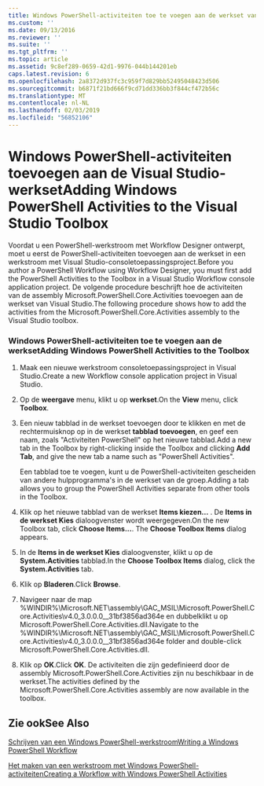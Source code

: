 ```yaml
---
title: Windows PowerShell-activiteiten toe te voegen aan de werkset van Visual Studio | Microsoft Docs
ms.custom: ''
ms.date: 09/13/2016
ms.reviewer: ''
ms.suite: ''
ms.tgt_pltfrm: ''
ms.topic: article
ms.assetid: 9c8ef289-0659-42d1-9976-044b144201eb
caps.latest.revision: 6
ms.openlocfilehash: 2a8372d937fc3c959f7d829bb52495048423d506
ms.sourcegitcommit: b6871f21bd666f9cd71dd336bb3f844cf472b56c
ms.translationtype: MT
ms.contentlocale: nl-NL
ms.lasthandoff: 02/03/2019
ms.locfileid: "56852106"
---
```

# <a name="adding-windows-powershell-activities-to-the-visual-studio-toolbox"></a><span data-ttu-id="2e67a-102">Windows PowerShell-activiteiten toevoegen aan de Visual Studio-werkset</span><span class="sxs-lookup"><span data-stu-id="2e67a-102">Adding Windows PowerShell Activities to the Visual Studio Toolbox</span></span>

<span data-ttu-id="2e67a-103">Voordat u een PowerShell-werkstroom met Workflow Designer ontwerpt, moet u eerst de PowerShell-activiteiten toevoegen aan de werkset in een werkstroom met Visual Studio-consoletoepassingsproject.</span><span class="sxs-lookup"><span data-stu-id="2e67a-103">Before you author a PowerShell Workflow using Workflow Designer, you must first add the PowerShell Activities to the Toolbox in a Visual Studio Workflow console application project.</span></span> <span data-ttu-id="2e67a-104">De volgende procedure beschrijft hoe de activiteiten van de assembly Microsoft.PowerShell.Core.Activities toevoegen aan de werkset van Visual Studio.</span><span class="sxs-lookup"><span data-stu-id="2e67a-104">The following procedure shows how to add the activities from the Microsoft.PowerShell.Core.Activities assembly to the Visual Studio toolbox.</span></span>

### <a name="adding-windows-powershell-activities-to-the-toolbox"></a><span data-ttu-id="2e67a-105">Windows PowerShell-activiteiten toe te voegen aan de werkset</span><span class="sxs-lookup"><span data-stu-id="2e67a-105">Adding Windows PowerShell Activities to the Toolbox</span></span>

1. <span data-ttu-id="2e67a-106">Maak een nieuwe werkstroom consoletoepassingsproject in Visual Studio.</span><span class="sxs-lookup"><span data-stu-id="2e67a-106">Create a new Workflow console application project in Visual Studio.</span></span>

2. <span data-ttu-id="2e67a-107">Op de **weergave** menu, klikt u op **werkset**.</span><span class="sxs-lookup"><span data-stu-id="2e67a-107">On the **View** menu, click **Toolbox**.</span></span>

3. <span data-ttu-id="2e67a-108">Een nieuw tabblad in de werkset toevoegen door te klikken en met de rechtermuisknop op in de werkset **tabblad toevoegen**, en geef een naam, zoals "Activiteiten PowerShell" op het nieuwe tabblad.</span><span class="sxs-lookup"><span data-stu-id="2e67a-108">Add a new tab in the Toolbox by right-clicking inside the Toolbox and clicking **Add Tab**, and give the new tab a name such as "PowerShell Activities".</span></span>

   <span data-ttu-id="2e67a-109">Een tabblad toe te voegen, kunt u de PowerShell-activiteiten gescheiden van andere hulpprogramma's in de werkset van de groep.</span><span class="sxs-lookup"><span data-stu-id="2e67a-109">Adding a tab allows you to group the PowerShell Activities separate from other tools in the Toolbox.</span></span>

4. <span data-ttu-id="2e67a-110">Klik op het nieuwe tabblad van de werkset **Items kiezen...** . De **Items in de werkset Kies** dialoogvenster wordt weergegeven.</span><span class="sxs-lookup"><span data-stu-id="2e67a-110">On the new Toolbox tab, click **Choose Items...**. The **Choose Toolbox Items** dialog appears.</span></span>

5. <span data-ttu-id="2e67a-111">In de **Items in de werkset Kies** dialoogvenster, klikt u op de **System.Activities** tabblad.</span><span class="sxs-lookup"><span data-stu-id="2e67a-111">In the **Choose Toolbox Items** dialog, click the **System.Activities** tab.</span></span>

6. <span data-ttu-id="2e67a-112">Klik op **Bladeren**.</span><span class="sxs-lookup"><span data-stu-id="2e67a-112">Click **Browse**.</span></span>

7. <span data-ttu-id="2e67a-113">Navigeer naar de map %WINDIR%\Microsoft.NET\assembly\GAC_MSIL\Microsoft.PowerShell.Core.Activities\v4.0_3.0.0.0__31bf3856ad364e en dubbelklikt u op Microsoft.PowerShell.Core.Activities.dll.</span><span class="sxs-lookup"><span data-stu-id="2e67a-113">Navigate to the %WINDIR%\Microsoft.NET\assembly\GAC_MSIL\Microsoft.PowerShell.Core.Activities\v4.0_3.0.0.0__31bf3856ad364e folder and double-click Microsoft.PowerShell.Core.Activities.dll.</span></span>

8. <span data-ttu-id="2e67a-114">Klik op **OK**.</span><span class="sxs-lookup"><span data-stu-id="2e67a-114">Click **OK**.</span></span> <span data-ttu-id="2e67a-115">De activiteiten die zijn gedefinieerd door de assembly Microsoft.PowerShell.Core.Activities zijn nu beschikbaar in de werkset.</span><span class="sxs-lookup"><span data-stu-id="2e67a-115">The activities defined by the Microsoft.PowerShell.Core.Activities assembly are now available in the toolbox.</span></span>

## <a name="see-also"></a><span data-ttu-id="2e67a-116">Zie ook</span><span class="sxs-lookup"><span data-stu-id="2e67a-116">See Also</span></span>

[<span data-ttu-id="2e67a-117">Schrijven van een Windows PowerShell-werkstroom</span><span class="sxs-lookup"><span data-stu-id="2e67a-117">Writing a Windows PowerShell Workflow</span></span>](./writing-a-windows-powershell-workflow.md)

[<span data-ttu-id="2e67a-118">Het maken van een werkstroom met Windows PowerShell-activiteiten</span><span class="sxs-lookup"><span data-stu-id="2e67a-118">Creating a Workflow with Windows PowerShell Activities</span></span>](./creating-a-workflow-with-windows-powershell-activities.md)